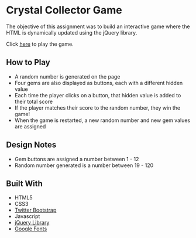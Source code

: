 # Crystal Collector Game

The objective of this assignment was to build an interactive game where the HTML is dynamically updated using the jQuery library.

Click [here](https://andrwjrdn.github.io/unit-4-game/) to play the game. 

## How to Play

* A random number is generated on the page
* Four gems are also displayed as buttons, each with a different hidden value
* Each time the player clicks on a button, that hidden value is added to their total score
* If the player matches their score to the random number, they win the game!
* When the game is restarted, a new random number and new gem values are assigned

## Design Notes
* Gem buttons are assigned a number between 1 - 12
* Random number generated is a number between 19 - 120

## Built With
* HTML5
* CSS3
* [Twitter Bootstrap](https://getbootstrap.com/)
* Javascript
* [jQuery Library](https://jquery.com/)
* [Google Fonts](https://fonts.google.com/)


